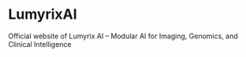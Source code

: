 # LumyrixAI
Official website of Lumyrix AI – Modular AI for Imaging, Genomics, and Clinical Intelligence
